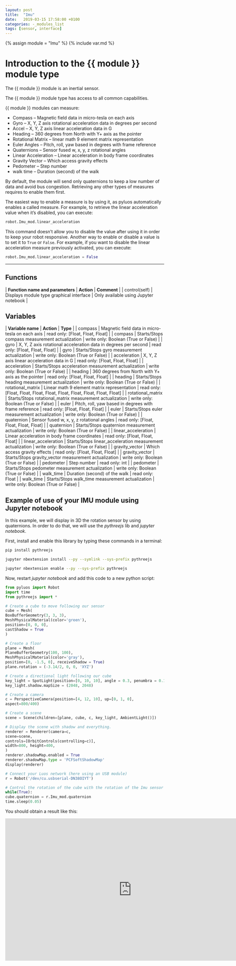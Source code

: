 ```yaml
---
layout: post
title:  "Imu"
date:   2019-03-15 17:58:00 +0100
categories: -_modules_list
tags: [sensor, interface]
---
```

{% assign module = "Imu" %}
{% include var.md %}

# Introduction to the {{ module }} module type

The {{ module }} module is an inertial sensor.

The {{ module }} module type has access to all common capabilities.

{{ module }} modules can measure:

* Compass – Magnetic field data in micro-tesla on each axis
* Gyro – X, Y, Z axis rotational acceleration data in degrees per second
* Accel – X, Y, Z axis linear acceleration data in G
* Heading – 360 degrees from North with Y+ axis as the pointer
* Rotational Matrix – linear math 9 element matrix representation
* Euler Angles – Pitch, roll, yaw based in degrees with frame reference
* Quaternions – Sensor fused w, x, y, z rotational angles
* Linear Acceleration – Linear acceleration in body frame coordinates
* Gravity Vector – Which access gravity effects
* Pedometer – Step number
* walk time – Duration (second) of the walk

By default, the module will send only quaternions to keep a low number of data and avoid bus congestion. Retrieving any other types of measures requires to enable them first.

The easiest way to enable a measure is by using it, as pyluos automatically enables a called measure. For example, to retrieve the linear acceleration value when it’s disabled, you can execute:

```python
robot.Imu_mod.linear_acceleration
```

This command doesn’t allow you to disable the value after using it in order to keep your robot responsive. Another way to enable or disable a value is to set it to `True` or `False`. For example, if you want to disable the linear acceleration measure previously activated, you can execute:

```python
robot.Imu_mod.linear_acceleration = False
```

----

## Functions

| **Function name and parameters** | **Action** | **Comment** |
| control(self) | Displays module type graphical interface | Only available using Jupyter notebook |

## Variables

| **Variable name** | **Action** | **Type** |
| compass | Magnetic field data in micro-tesla on each axis | read only: [Float, Float, Float] |
| compass | Starts/Stops compass measurement actualization | write only: Boolean (True or False) |
| gyro | X, Y, Z axis rotational acceleration data in degrees per second | read only: [Float, Float, Float] |
| gyro | Starts/Stops gyro measurement actualization | write only: Boolean (True or False) |
| acceleration | X, Y, Z axis linear acceleration data in G | read only: [Float, Float, Float] |
| acceleration | Starts/Stops acceleration measurement actualization | write only: Boolean (True or False) |
| heading | 360 degrees from North with Y+ axis as the pointer | read only: [Float, Float, Float] |
| heading | Starts/Stops heading measurement actualization | write only: Boolean (True or False) |
| rotational_matrix | Linear math 9 element matrix representation | read only: [Float, Float, Float, Float, Float, Float, Float, Float, Float] |
| rotational_matrix | Starts/Stops rotational_matrix measurement actualization | write only: Boolean (True or False) |
| euler | Pitch, roll, yaw based in degrees with frame reference | read only: [Float, Float, Float] |
| euler | Starts/Stops euler measurement actualization | write only: Boolean (True or False) |
| quaternion | Sensor fused w, x, y, z rotational angles | read only: [Float, Float, Float, Float] |
| quaternion | Starts/Stops quaternion measurement actualization | write only: Boolean (True or False) |
| linear_acceleration | Linear acceleration in body frame coordinates | read only: [Float, Float, Float] |
| linear_acceleration | Starts/Stops linear_acceleration measurement actualization | write only: Boolean (True or False) |
| gravity_vector | Which access gravity effects | read only: [Float, Float, Float] |
| gravity_vector | Starts/Stops gravity_vector measurement actualization | write only: Boolean (True or False) |
| pedometer | Step number | read only: int |
| pedometer | Starts/Stops pedometer measurement actualization | write only: Boolean (True or False) |
| walk_time | Duration (second) of the walk | read only: Float  |
| walk_time | Starts/Stops walk_time measurement actualization | write only: Boolean (True or False) |

## Example of use of your IMU module using Jupyter notebook

In this example, we will display in 3D the rotation sensor by using quaternions. In order to do that, we will use the *pythreejs* lib and *jupyter notebook*.

First, install and enable this library by typing these commands in a terminal:

```bash
pip install pythreejs

jupyter nbextension install --py --symlink --sys-prefix pythreejs

jupyter nbextension enable --py --sys-prefix pythreejs
```

Now, restart *jupyter notebook* and add this code to a new python script:

```python
from pyluos import Robot
import time
from pythreejs import *

# Create a cube to move following our sensor
cube = Mesh(
BoxBufferGeometry(3, 3, 3),
MeshPhysicalMaterial(color='green'),
position=[0, 0, 0],
castShadow = True
)

# Create a floor
plane = Mesh(
PlaneBufferGeometry(100, 100),
MeshPhysicalMaterial(color='gray'),
position=[0, -1.5, 0], receiveShadow = True)
plane.rotation = (-3.14/2, 0, 0, 'XYZ')

# Create a directional light following our cube
key_light = SpotLight(position=[0, 10, 10], angle = 0.3, penumbra = 0.1, target = cube, castShadow = True)
key_light.shadow.mapSize = (2048, 2048)

# Create a camera
c = PerspectiveCamera(position=[4, 12, 10], up=[0, 1, 0],
aspect=800/400)

# Create a scene
scene = Scene(children=[plane, cube, c, key_light, AmbientLight()])

# Display the scene with shadow and everything.
renderer = Renderer(camera=c,
scene=scene,
controls=[OrbitControls(controlling=c)],
width=800, height=400,
)
renderer.shadowMap.enabled = True
renderer.shadowMap.type = 'PCFSoftShadowMap'
display(renderer)

# Connect your Luos network (here using an USB module)
r = Robot('/dev/cu.usbserial-DN38OIYT')

# Control the rotation of the cube with the rotation of the Imu sensor
while(True):
cube.quaternion = r.Imu_mod.quaternion
time.sleep(0.05)
```

You should obtain a result like this:

<iframe width="800" height="450" src="https://www.youtube.com/embed/eTRd8a0ABMM?feature=oembed" frameborder="0" allow="accelerometer; autoplay; encrypted-media; gyroscope; picture-in-picture" allowfullscreen></iframe>
